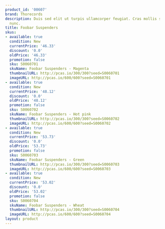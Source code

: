 ```yaml
---
product_id: '00607'
brand: Thorecords
description: Duis sed elit ut turpis ullamcorper feugiat. Cras mollis scelerisque
  nunc.
title: Foobar Suspenders
skus:
- available: true
  condition: New
  currentPrice: '46.33'
  discount: '0.0'
  oldPrice: '46.33'
  promotion: false
  sku: S0060701
  skuName: Foobar Suspenders - Magenta
  thumbnailURL: http://pcas.io/300/300?seed=S0060701
  imageURL: http://pcas.io/600/600?seed=S0060701
- available: true
  condition: New
  currentPrice: '48.12'
  discount: '0.0'
  oldPrice: '48.12'
  promotion: false
  sku: S0060702
  skuName: Foobar Suspenders - Hot pink
  thumbnailURL: http://pcas.io/300/300?seed=S0060702
  imageURL: http://pcas.io/600/600?seed=S0060702
- available: true
  condition: New
  currentPrice: '53.73'
  discount: '0.0'
  oldPrice: '53.73'
  promotion: false
  sku: S0060703
  skuName: Foobar Suspenders - Green
  thumbnailURL: http://pcas.io/300/300?seed=S0060703
  imageURL: http://pcas.io/600/600?seed=S0060703
- available: true
  condition: New
  currentPrice: '53.02'
  discount: '0.0'
  oldPrice: '53.02'
  promotion: false
  sku: S0060704
  skuName: Foobar Suspenders - Wheat
  thumbnailURL: http://pcas.io/300/300?seed=S0060704
  imageURL: http://pcas.io/600/600?seed=S0060704
layout: product
---
```

